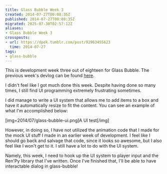 ```yaml
---
title: Glass Bubble Week 3
created: 2014-07-27T00:08:35Z
published: 2014-07-27T00:08:35Z
migrated: 2025-07-30T02:57:12Z
aliases:
- Glass Bubble Week 3
crossposts:
- url: https://dpek.tumblr.com/post/92963455623
  time: 2014-07-27
tags:
- glass-bubble
---
```


This is development week three out of eighteen for Glass Bubble. The previous week's devlog can be found [here](20140720015346.md).

I didn't feel like I got much done this week. Despite having done so many times, I still find UI programming extremely frustrating sometimes.

I did manage to write a UI system that allows me to add items to a box and have it automatically resize to fit the content. You can see an example of what I'm accomplished below:

[img=2014/07/glass-bubble-ui.png]A UI test[/img]

However, in doing so, I have not utilized the animation code that I made for the mock UI stuff I made in an earlier week of development. I feel like I should go back and salvage that code, since it looks so awesome, but I also feel like I won't get to it. I still have a lot to do with the UI system.

Namely, this week, I need to hook up the UI system to player input and the Ren'Py library that I've written. Once I've finished that, I'll be able to have interactable dialog in glass-bubble!
